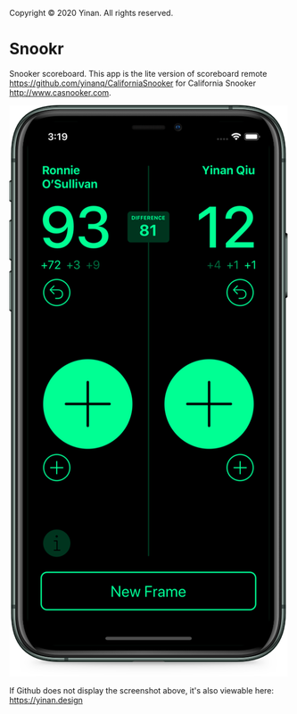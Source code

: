Copyright © 2020 Yinan. All rights reserved.
# Snookr
Snooker scoreboard. This app is the lite version of scoreboard remote https://github.com/yinanq/CaliforniaSnooker for California Snooker http://www.casnooker.com.

![Snookr](https://raw.githubusercontent.com/yinanq/Snookr/master/Snookr.png)

If Github does not display the screenshot above, it's also viewable here: https://yinan.design
